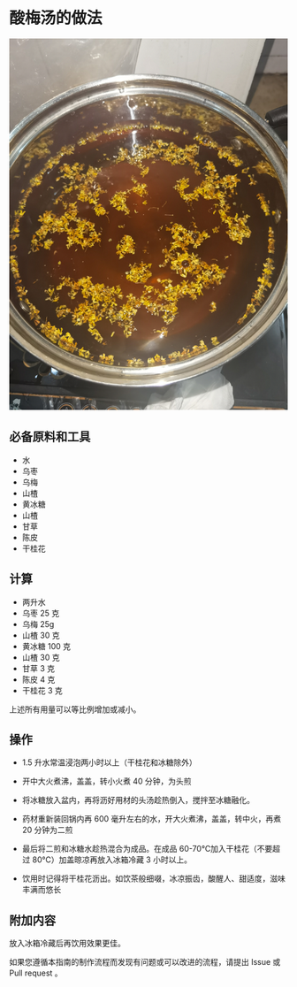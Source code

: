 # 酸梅汤的做法

![酸梅汤](./imges/sour_plum_soup.jpg)

## 必备原料和工具

- 水
- 乌枣
- 乌梅
- 山楂
- 黄冰糖
- 山楂
- 甘草
- 陈皮
- 干桂花

## 计算

- 两升水
- 乌枣 25 克
- 乌梅 25g
- 山楂 30 克
- 黄冰糖 100 克
- 山楂 30 克
- 甘草 3 克
- 陈皮 4 克
- 干桂花 3 克

上述所有用量可以等比例增加或减小。

## 操作

- 1.5 升水常温浸泡两小时以上（干桂花和冰糖除外）
- 开中大火煮沸，盖盖，转小火煮 40 分钟，为头煎
- 将冰糖放入盆内，再将沥好用材的头汤趁热倒入，搅拌至冰糖融化。
- 药材重新装回锅内再 600 毫升左右的水，开大火煮沸，盖盖，转中火，再煮 20 分钟为二煎

- 最后将二煎和冰糖水趁热混合为成品。在成品 60-70℃加入干桂花（不要超过 80℃）加盖晾凉再放入冰箱冷藏 3 小时以上。
- 饮用时记得将干桂花沥出。如饮茶般细啜，冰凉振齿，酸醒人、甜适度，滋味丰满而悠长

## 附加内容

放入冰箱冷藏后再饮用效果更佳。

如果您遵循本指南的制作流程而发现有问题或可以改进的流程，请提出 Issue 或 Pull request 。

